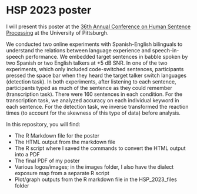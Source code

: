 # HSP 2023 poster

I will present this poster at the [36th Annual Conference on Human Sentence Processing](https://lrdc.pitt.edu/HSP2023/) at the University of Pittsburgh.

We conducted two online experiments with Spanish-English bilinguals to understand the relations between language experience and speech-in-speech performance.
We embedded target sentences in babble spoken by two Spanish or two English talkers at +5 dB SNR.
In one of the two experiments, which only included code-switched sentences, participants pressed the space bar when they heard the target talker switch languages (detection task). 
In both experiments, after listening to each sentence, participants typed as much of the sentence as they could remember (transcription task).
There were 160 sentences in each condition.
For the transcription task, we analyzed accuracy on each individual keyword in each sentence.
For the detection task, we inverse transformed the reaction times (to account for the skewness of this type of data) before analysis.

In this repository, you will find:
- The R Markdown file for the poster
- The HTML output from the markdown file
- The R script where I saved the commands to convert the HTML output into a PDF
- The final PDF of my poster
- Various logos/images; in the images folder, I also have the dialect exposure map from a separate R script
- Plot/graph outputs from the R markdown file in the HSP_2023_files folder
